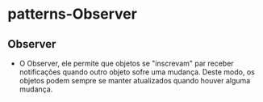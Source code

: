# patterns-Observer
## Observer

- O Observer, ele permite que objetos se "inscrevam" par receber notificações quando outro
objeto sofre uma mudança. Deste modo, os objetos podem sempre se manter atualizados quando
houver alguma mudança.

